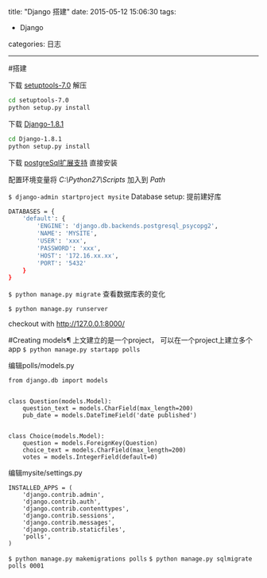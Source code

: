title: "Django 搭建"
date: 2015-05-12 15:06:30
tags:
- Django

categories: 日志

---


#搭建

下载 [setuptools-7.0](https://pypi.python.org/packages/source/s/setuptools/setuptools-7.0.tar.gz) 解压
``` bash
cd setuptools-7.0
python setup.py install
```

下载 [Django-1.8.1](https://www.djangoproject.com/m/releases/1.8/Django-1.8.1.tar.gz)
``` bash
cd Django-1.8.1
python setup.py install
```
下载 [postgreSql扩展支持](file:///F:/download/psycopg2-2.6.0.win32-py2.7-pg9.4.1-release.exe)
直接安装

配置环境变量将 *C:\Python27\Scripts* 加入到 *Path*


`$ django-admin startproject mysite`
Database setup:
提前建好库
``` bash
DATABASES = {
    'default': {
        'ENGINE': 'django.db.backends.postgresql_psycopg2',
        'NAME': 'MYSITE',
        'USER': 'xxx',
        'PASSWORD': 'xxx',
        'HOST': '172.16.xx.xx',
        'PORT': '5432'
    }
}
```

`$ python manage.py migrate`
查看数据库表的变化

`$ python manage.py runserver`

checkout with http://127.0.0.1:8000/

#Creating models¶
上文建立的是一个project， 可以在一个project上建立多个app
`$ python manage.py startapp polls`

编辑polls/models.py
```
from django.db import models


class Question(models.Model):
    question_text = models.CharField(max_length=200)
    pub_date = models.DateTimeField('date published')


class Choice(models.Model):
    question = models.ForeignKey(Question)
    choice_text = models.CharField(max_length=200)
    votes = models.IntegerField(default=0)
```


编辑mysite/settings.py
```
INSTALLED_APPS = (
    'django.contrib.admin',
    'django.contrib.auth',
    'django.contrib.contenttypes',
    'django.contrib.sessions',
    'django.contrib.messages',
    'django.contrib.staticfiles',
    'polls',
)
```

`$ python manage.py makemigrations polls`
`$ python manage.py sqlmigrate polls 0001`